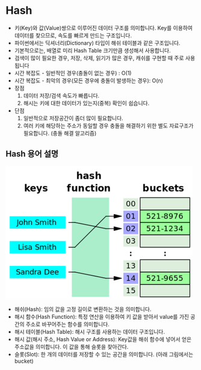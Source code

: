 # Hash
- 키(Key)와 값(Value)쌍으로 이루어진 데이터 구조를 의미합니다. Key를 이용하여 데이터를 찾으므로, 속도를 빠르게 만드는 구조입니다.
- 파이썬에서는 딕셔너리(Dictionary) 타입이 해쉬 테이블과 같은 구조입니다.
- 기본적으로는, 배열로 미리 Hash Table 크기만큼 생성해서 사용합니다. 
- 검색이 많이 필요한 경우, 저장, 삭제, 읽기가 많은 경우, 캐쉬를 구현할 때 주로 사용됩니다
- 시간 복잡도 - 일반적인 경우(충돌이 없는 경우) : O(1)
- 시간 복잡도 - 최악의 경우(모든 경우에 충돌이 발생하는 경우): O(n)
- 장점
  1. 데이터 저장/검색 속도가 빠릅니다.
  2. 해시는 키에 대한 데이터가 있는지(중복) 확인이 쉽습니다.
- 단점
  1. 일반적으로 저장공간이 좀더 많이 필요합니다.
  2. 여러 키에 해당하는 주소가 동일할 경우 충돌을 해결하기 위한 별도 자료구조가 필요합니다. (충돌 해결 알고리즘)   
 
## Hash 용어 설명
![hash_description](Algorithm/Hash/hash_description.png)
- 해쉬(Hash): 임의 값을 고정 길이로 변환하는 것을 의미합니다.
- 해시 함수(Hash Function): 특정 연산을 이용하여 키 값을 받아서 value를 가진 공간의 주소로 바꾸어주는 함수를 의미합니다.
- 해시 테이블(Hash Table): 해시 구조를 사용하는 데이터 구조입니다.
- 해시 값(해시 주소, Hash Value or Address): Key값을 해쉬 함수에 넣어서 얻은 주소값을 의미합니다. 이 값을 통해 슬롯을 찾아간다.
- 슬롯(Slot): 한 개의 데이터를 저장할 수 있는 공간을 의미합니다. (아래 그림에서는 bucket)
